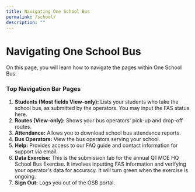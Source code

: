 ```yaml
---
title: Navigating One School Bus
permalink: /school/
description: ""
---
```

# Navigating One School Bus

On this page, you will learn how to navigate the pages within One School Bus.

### Top Navigation Bar Pages

1. **Students (Most fields View-only):** Lists your students who take the school bus, as submitted by the operators. You may input the FAS status here.
2. **Routes (View-only):** Shows your bus operators' pick-up and drop-off routes.
3. **Attendance:** Allows you to download school bus attendance reports.
4. **Bus Operators:** View the bus operators serving your school.
5. **Help:** Provides access to our FAQ guide and contact information for support via email.
6. **Data Exercise:** This is the submission tab for the annual Q1 MOE HQ School Bus Exercise. It involves inputting FAS information and verifying your operator's data for accuracy. It will turn green when the exercise is ongoing.
7. **Sign Out:** Logs you out of the OSB portal.